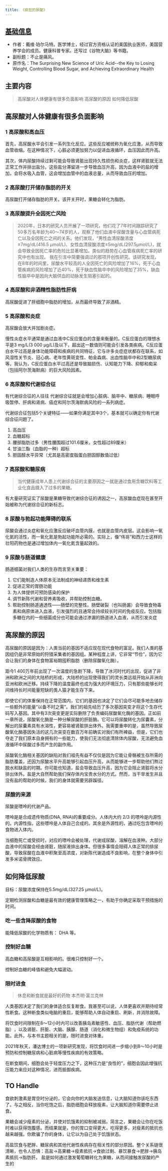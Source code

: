 ```yaml
---
title: 《疯狂的尿酸》
---
```


## [基础信息](https://book.douban.com/subject/36591951/)
* 作者：戴维·珀尔马特。医学博士，经过官方资格认证的美国执业医师，美国营养学会的成员。健康科普专家。还写过《谷物大脑》等书籍。
* 副标题：不止是痛风。
* 原作名：The Surprising New Science of Uric Acid--the Key to Losing Weight, Controlling Blood Sugar, and Achieving Extraordinary Health

## 主要内容
> 高尿酸对人体健康有很多负面影响
> 高尿酸的原因
> 如何降低尿酸

## 高尿酸对人体健康有很多负面影响
### 1 高尿酸和高血压
首先，高尿酸水平会引发一系列生化反应。这些反应被统称为氧化应激，从而导致血管收缩。在这种情况下，心脏必须更加努力以促进血液循环，血压因此而升高。

其次，体内尿酸持续过剩可能会导致肾脏出现持久性损伤和炎症，这样肾脏就无法正常工作并排出盐分。这些盐分滞留进一步导致血压升高，因为血液中的盐的增加，会将水吸入血管，这会增加血管中的血液总量，从而导致血压的增加。

### 2 高尿酸打开储存脂肪的开关
高尿酸打开储存脂肪的开关。该开关开时，果糖会转化为脂肪。

### 3 高尿酸提升全因死亡风险
> 2020年，日本的研究人员开展了一项研究，他们花了7年时间跟踪研究了50多万名年龄为40～74岁的人，观察了他们血液中尿酸含量与心血管病死亡以及全因死亡之间的关系。他们发现，​“男性血清尿酸浓度≥7mg/dL(416.5 μmol/L)、女性血清尿酸浓度≥5mg/dL(297.5μmol/L)，就会导致全因死亡率的危险比显著增加。类似的趋势在心血管疾病死亡率的研究中也有出现。
> 我在引言中简要强调过的那项开创性研究。该研究发现，在8年的时间里，尿酸水平较高的人全因死亡的风险增加了16%，死于心血管疾病的风险增加了近40%，死于缺血性脑卒中的风险增加了35%，缺血性脑卒中是因向大脑供血的动脉发生阻塞引起的。

### 4 高尿酸和非酒精性脂肪性肝病
高尿酸促进了肝细胞中脂肪的增加，从而最终导致了非酒精。

### 5 高尿酸和炎症
高尿酸会放大并加剧炎症。

慢性炎症水平通常是通过血液中C反应蛋白的含量来衡量的。C反应蛋白的理想水平是3 mg/L(3 000 μg/L)及以下，超出这一数值则可能会引发各类疾病。C反应蛋白水平过高是身体功能障碍和疾病的共同特征，它与许多炎症症状都存在联系，如风湿性关节炎、冠心病、老年性黄斑变性、帕金森病、出血性脑卒中和2型糖尿病等。我认为，C反应蛋白水平过高还是导致脑损伤、认知能力下降、抑郁和痴呆（包括阿尔茨海默病）的巨大风险因素。

### 6 高尿酸和代谢综合征
有代谢综合征的人往往
代谢综合征就是会增加心脏病、脑卒中、糖尿病、睡眠呼吸暂停、肝病和肾病、癌症和阿尔茨海默病风险的一系列病症。

代谢综合征包括5个关键特征——如果你满足其中3个，基本就可以确定你有代谢综合征问题了。
1. 高血压
2. 血糖超标
3. 腰部脂肪过多（男性腰围超过101.6厘米，女性超过89厘米）
4. 甘油三酯（血脂的一种）超标
5. 胆固醇水平异常（尤其是高密度脂蛋白胆固醇数值过低）

### 7 高尿酸和糖尿病
> 当代健康成年人患上代谢综合征的主要原因之一就是通过食用含糖饮料等工业化食品摄入了过多的果糖。

有大量研究证实了尿酸是果糖导致代谢综合征的诱因之一，高尿酸血症现在甚至开始被称为代谢综合征的新标志。

### 8 尿酸与勃起功能障碍的联系
尿酸会通过炎症和氧化应激反应破坏血管内膜，也就是血管内皮层。这会影响一氧化氮的活性，而一氧化氮是勃起功能所必需的。实际上，像“伟哥”和西力士这样的壮阳药物也是通过增加体内一氧化氮含量起效的。

### 9 尿酸与肠道健康
肠道细菌对我们人类的生存而言至关重要：
1. 它们能制造人体原本无法制成的神经递质和维生素
2. 促进正常的胃肠功能
3. 为人体提供可预防感染的保护
4. 调节新陈代谢和营养素吸收，并帮助控制血糖。
5. 帮助控制肠道通透性——肠壁的完整性。肠壁破裂（也叫肠漏）会导致食物毒素和病原体进入血液，引发强烈的且通常会持续较长时间的免疫反应。包括脂多糖在内的一些细菌成分也可能会通过渗漏的肠道进入血液，从而引发炎症

## 高尿酸的原因
高尿酸的原因是因为：人类当前的基因不适应现在现代食物的富足。我们人类的基因组仍是非常原始的狩猎采集者的基因组。某种程度上讲，它非常“节俭”​，因为它会让我们的身体在食物富裕期囤积脂肪（删除尿酸氧化酶）。

距今1 400万年前出现了一次温度的急剧下降，导致了冰河时代的出现，促进了非洲和欧洲之间的大陆桥的形成，大陆桥的出现使得我们的灵长类远祖开始从非洲向亚洲和欧洲迁移。持续下降的温度最终也成为强大的环境压力，只有那些能够长时间维持长时间能量短缺的类人猿才能生存下来。

即使它们的体重保持在正常范围内，它们的基因也决定了它们会尽可能多地去储存一些额外的能量“以备不时之需”​。我们的祖先经历了多次基因突变才将这个生存代码写入基因。其中有3次突变更是实际删除了负责编码尿酸氧化酶的基因。正如前一章所说，尿酸氧化酶是一种分解尿酸的肝脏酶。它可以将尿酸转化为尿囊素，分解出的尿囊素具有水溶性，更容易被肾脏排出体外。我需要重申的是，虽然导致尿酸氧化酶基因失活的这几次突变在数百万年前确实对我们有所裨益，但是，它们也夺走了我们原本自身拥有的一些能力，使我们无法彻底清除体内尿酸，无法避免血液循环中尿酸过多而产生的副作用。

尿酸氧化酶相关基因的缺陷对我们祖先有益不仅仅是因为它能让骨骼被生存所需的脂肪覆盖，还因为尿酸水平升高能够引起血压升高，从而能够进一步帮助他们熬过脱水和缺盐的时期。你可能也知道，盐会导致血压升高，因为它会阻止肾脏将水分排出体外。盐是大自然帮助我们保存体内宝贵水分的方式。然而，当干旱发生并且没有盐的帮助的时候，我们的身体就需要另辟蹊径。

### 尿酸的来源
尿酸是嘌呤的代谢产品。

嘌呤是是合成遗传物质(DNA, RNA)的重要成分。人体内大约 2/3 的嘌呤是内源性的。内源性指，这些嘌呤是人体自己合成的。其余是外源性的，通过吃包含嘌呤的食物进入体内。

当细胞死亡或受损时，对应的嘌呤会被处理，代谢成尿酸，溶解在血液种。大部分血液中的尿酸会经由肾脏，随尿液排出身体。但很多事情会阻碍人体正常的排尿酸，导致尿酸在血液中积聚至高浓度，对新陈代谢造成不良影响，在整个身体中引发多米诺骨牌效应。

## 如何降低尿酸
目标：尿酸浓度保持在5.5mg/dL(327.25 μmol/L)。

定期检测尿酸和血糖是最有效的健康管理策略之一，有助于你确定采取干预措施的时间。

### 吃一些含降尿酸的食物
能降低尿酸的化学物质有： DHA 等。 

### 控制好血糖
高血糖和高尿酸是互相影响的。很难只控制好一个。

控制好血糖的峰值和避免大幅波动。

### 限时进食
> 休息和断食就是最好的药物
> 本杰明·富兰克林

人类基因决定了我们的身体适合反复断食。我甚至可以说，人体更喜欢并期待经常性断食。这种断食类似电脑的重启，能够帮助人体自动重启、刷新，并消除故障。

将饮食时间限制在8～12小时内可以改善胰岛素敏感性、血压、脂肪代谢（帮助燃脂）​，以及肾脏、肝脏、大脑、胰腺、肠道（消化和微生物组）和免疫系统的功能。此外，与本书主题相关的是，限时进食对体重。

2021年秋天，潘达博士的一项新研究发现，将饮食时间进一步缩小到8～10小时是预防和控制糖尿病和心脏病等慢性疾病的有效策略。

在断食期间，细胞会处于轻度压力之下，这种压力是“良性的”​，细胞会因此增强抗压能力来应对这种情况，进而抵御疾病。


## TO Handle
食欲刺激素是胃空时分泌的，它会向你的大脑发送信息，让大脑知道你该吃东西了。与之相反，当你吃饱之后，脂肪细胞会释放瘦素，让大脑知道你需要停止进食。

果糖会减少瘦素的分泌，并使对饥饿素的抑制被减弱。简言之，果糖会让你在吃饭时难以获得饱腹感。而结果就是，你的胃口变得更大，吃得更多，对瘦素的抵抗也越来越强。你欺骗了你的身体，让它以为自己处于饥饿状态。

高盐饮食与肥胖、糖尿病和其他代谢性疾病存在相关性的部分原因。整个关系链很清晰，也令人恐惧：高盐→高果糖→瘦素抵抗→食欲过剩、暴饮暴食→肥胖→胰岛素抵抗→脂肪肝。
盐是如何通过激发葡萄糖转化为果糖，从而间接触发尿酸的产生的